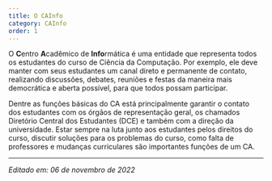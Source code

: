 ```yaml
---
title: O CAInfo
category: CAInfo
order: 1
---
```


<p>O <strong>C</strong>entro <strong>A</strong>cadêmico de <strong>Info</strong>rmática é uma entidade que representa todos os estudantes do curso de Ciência da Computação. Por exemplo, ele deve manter com seus estudantes um canal direto e permanente de contato, realizando discussões, debates, reuniões e festas da maneira mais democrática e aberta possível, para que todos possam participar.</p>
  
<p>Dentre as funções básicas do CA está principalmente garantir o contato dos estudantes com os órgãos de representação geral, os chamados Diretório Central dos Estudantes (DCE) e também com a direção da universidade. Estar sempre na luta junto aos estudantes pelos direitos do curso, discutir soluções para os problemas do curso, como falta de professores e mudanças curriculares são importantes funções de um CA.</p>

---

*Editado em: 06 de novembro de 2022*
